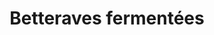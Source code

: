 ---
auteur: mag
categories:
- Bouchées salées
check: Non
checkAlwaysOk: true
cuisson: Non
description: 2 à 3 bâtonnets par assiette
draft: false
ingredients:
  autres:
  - quantite: 0.8
    title: Eau
    unit: litre
  epices:
  - quantite: 25
    title: Gros sel
    unit: grammes
  - quantite: 3
    title: Aneth aromatique
    unit: c. à soupe
  legumes:
  - quantite: 1.5
    title: Betterave rouge
    unit: Kg
layout: recettes
plate: 9
preparation: 'Couper les betteraves en tronçons, grand comme un doigts à peu près.


  les mettre dans un grand bocal type le parfait, un de 2L ou 2 de 1L.


  mettre l''aneth séchée


  Ensuite dilué l''eau et le sel, on peut faire chauffer un peu l''eau, mais seulement
  une partie pour aider à la dilution, il ne faut pas mettre trop de chaud sur les
  betteraves, sinon on tue les futures bonnes batteries qui vont nous permettre la
  fermentation!!


  puis on verse cette eau salée dans nos pots, il faut que ça recouvre, on peut rajouter
  un peu d''eau et un peu de sel si ce n''est pas le cas.




  Ensuite on attend, et tout dépend des températures.


  En général, elles sont bonnes et croquantes de fermentation en une semaine, mais
  je compte 2. et goute à partir d''une semaine, dès qu''on aime le goût on mets le
  pot au frais, ce qui va considérablement réduire la fermentation, le goût n''évoluera
  plus beaucoup, et bisou et papilles seront ravies dans manger...'
publishDate: 2024-03-26 18:54:24.596000+00:00
regime:
- vegan
- sans-gluten
- sans-lactose
temperature: Froid
title: Betteraves fermentées
titleslug: betteraves-fermentees_tmtybxnr
type: entree
uuid: tmtybxnr
---